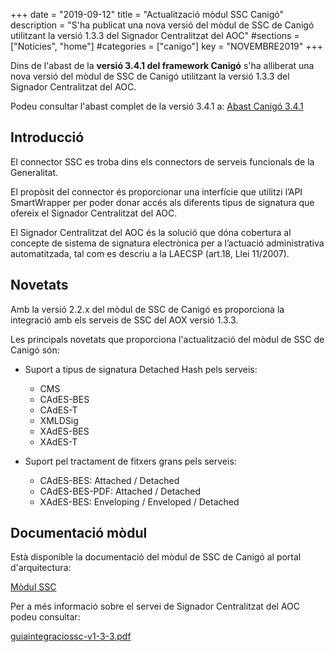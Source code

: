 +++
date        = "2019-09-12"
title       = "Actualització mòdul SSC Canigó"
description = "S'ha publicat una nova versió del mòdul de SSC de Canigó utilitzant la versió 1.3.3 del Signador Centralitzat del AOC"
#sections    = ["Notícies", "home"]
#categories  = ["canigo"]
key         = "NOVEMBRE2019"
+++

Dins de l'abast de la **versió 3.4.1 del framework Canigó** s'ha alliberat una nova versió del mòdul de SSC de Canigó utilitzant la versió 1.3.3 del Signador Centralitzat del AOC.

Podeu consultar l'abast complet de la versió 3.4.1 a: [Abast Canigó 3.4.1](https://cstd.ctti.gencat.cat/jiracstd/issues/?jql=project%20%3D%20CAN%20AND%20fixVersion%20%3D%203.4.1)

## Introducció

El connector SSC es troba dins els connectors de serveis funcionals de la Generalitat.

El propòsit del connector és proporcionar una interfície que utilitzi l’API SmartWrapper per poder donar accés als diferents tipus de signatura que ofereix el Signador Centralitzat del AOC.

El Signador Centralitzat del AOC és la solució que dóna cobertura al concepte de sistema de signatura electrònica per a l’actuació administrativa automatitzada, tal com es descriu a la LAECSP (art.18, Llei 11/2007).

## Novetats

Amb la versió 2.2.x del mòdul de SSC de Canigó es proporciona la integració amb els serveis de SSC del AOX versió 1.3.3.

Les principals novetats que proporciona l'actualització del mòdul de SSC de Canigó són:

* Suport a tipus de signatura Detached Hash pels serveis:
  * CMS
  * CAdES-BES
  * CAdES-T
  * XMLDSig
  * XAdES-BES
  * XAdES-T
  
* Suport pel tractament de fitxers grans pels serveis:
  * CAdES-BES: Attached / Detached
  * CAdES-BES-PDF: Attached / Detached
  * XAdES-BES: Enveloping / Enveloped / Detached

## Documentació mòdul

Està disponible la documentació del mòdul de SSC de Canigó al portal d'arquitectura:

[Mòdul SSC](/canigo-documentacio-versions-3x-integracio/modul-ssc/)

Per a més informació sobre el servei de Signador Centralitzat del AOC podeu consultar:

[guiaintegraciossc-v1-3-3.pdf](/related/canigo/documentacio/modul-ssc/guiaintegraciossc-v1-3-3.pdf "Guia Integració SSC")
